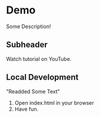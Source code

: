 # Demo

Some Description!

## Subheader

Watch tutorial on YouTube.

## Local Development

"Readded Some Text"

1. Open index.html in your browser
2. Have fun.